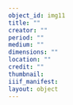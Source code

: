 ```yaml
---
object_id: img11
title: ""
creator: ""
period: ""
medium: ""
dimensions: ""
location: ""
credit: ""
thumbnail: 
iiif_manifest: 
layout: object
---
```



